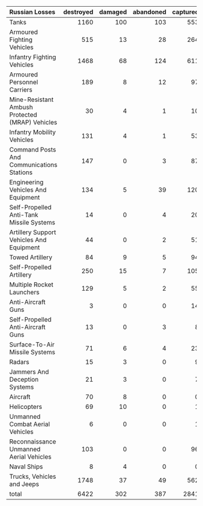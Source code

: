 | Russian Losses                                   |   destroyed |   damaged |   abandoned |   captured |   total |
|:-------------------------------------------------|------------:|----------:|------------:|-----------:|--------:|
| Tanks                                            |        1160 |       100 |         103 |        553 |    1916 |
| Armoured Fighting Vehicles                       |         515 |        13 |          28 |        264 |     820 |
| Infantry Fighting Vehicles                       |        1468 |        68 |         124 |        611 |    2271 |
| Armoured Personnel Carriers                      |         189 |         8 |          12 |         97 |     306 |
| Mine-Resistant Ambush Protected  (MRAP) Vehicles |          30 |         4 |           1 |         10 |      45 |
| Infantry Mobility Vehicles                       |         131 |         4 |           1 |         53 |     189 |
| Command Posts And Communications Stations        |         147 |         0 |           3 |         87 |     237 |
| Engineering Vehicles And Equipment               |         134 |         5 |          39 |        120 |     298 |
| Self-Propelled Anti-Tank Missile Systems         |          14 |         0 |           4 |         20 |      38 |
| Artillery Support Vehicles And Equipment         |          44 |         0 |           2 |         51 |      97 |
| Towed Artillery                                  |          84 |         9 |           5 |         94 |     192 |
| Self-Propelled Artillery                         |         250 |        15 |           7 |        105 |     377 |
| Multiple Rocket Launchers                        |         129 |         5 |           2 |         55 |     191 |
| Anti-Aircraft Guns                               |           3 |         0 |           0 |         14 |      17 |
| Self-Propelled Anti-Aircraft Guns                |          13 |         0 |           3 |          8 |      24 |
| Surface-To-Air Missile Systems                   |          71 |         6 |           4 |         23 |     104 |
| Radars                                           |          15 |         3 |           0 |          9 |      27 |
| Jammers And Deception Systems                    |          21 |         3 |           0 |          7 |      31 |
| Aircraft                                         |          70 |         8 |           0 |          0 |      78 |
| Helicopters                                      |          69 |        10 |           0 |          1 |      80 |
| Unmanned Combat Aerial Vehicles                  |           6 |         0 |           0 |          1 |       7 |
| Reconnaissance Unmanned Aerial Vehicles          |         103 |         0 |           0 |         96 |     199 |
| Naval Ships                                      |           8 |         4 |           0 |          0 |      12 |
| Trucks, Vehicles and Jeeps                       |        1748 |        37 |          49 |        562 |    2396 |
| total                                            |        6422 |       302 |         387 |       2841 |    9952 |